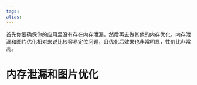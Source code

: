 ```yaml
---
tags: 
alias:
---
```

首先你要确保你的应用里没有存在内存泄漏，然后再去做其他的内存优化。内存泄漏和图片优化相对来说比较容易定位问题，且优化后效果也非常明显，性价比非常高。
# 内存泄漏和图片优化


